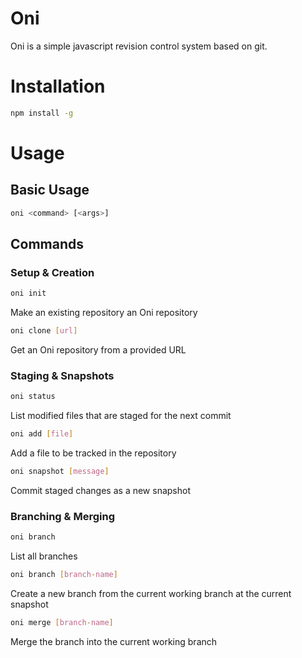 # Oni
Oni is a simple javascript revision control system based on git.

# Installation
```bash
npm install -g
```

# Usage

## Basic Usage

```bash
oni <command> [<args>]
```

## Commands

### Setup & Creation

```bash
oni init
```
Make an existing repository an Oni repository

```bash
oni clone [url]
```
Get an Oni repository from a provided URL

### Staging & Snapshots

```bash
oni status
```
List modified files that are staged for the next commit


```bash
oni add [file]
```
Add a file to be tracked in the repository

```bash
oni snapshot [message]
```
Commit staged changes as a new snapshot


### Branching & Merging

```bash
oni branch
```
List all branches

```bash
oni branch [branch-name]
```
Create a new branch from the current working branch at the current snapshot

```bash
oni merge [branch-name]
```
Merge the branch into the current working branch
